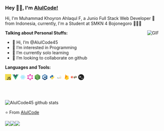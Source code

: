 
### Hey 👋🏽, I'm [AlulCode!](https://alulcode.tech) 


Hi, I'm Muhammad Khoyron Ahlaqul F, a Junio Full Stack Web Developer 🚀 from Indonesia, currently, I'm a Student at SMKN 4 Bojonegoro 🙍🏽‍♂️ 

  <img align="right" alt="GIF" src="https://media.giphy.com/media/836HiJc7pgzy8iNXCn/giphy.gif" />
  
**Talking about Personal Stuffs:**
- 👋 Hi, I’m @AlulCode45
- 👀 I’m interested in Programming
- 🌱 I’m currently solo learning
- 💞️ I’m looking to collaborate on github

**Languages and Tools:**  

<code><img height="20" src="https://raw.githubusercontent.com/github/explore/80688e429a7d4ef2fca1e82350fe8e3517d3494d/topics/javascript/javascript.png"></code>
<code><img height="20" src="https://raw.githubusercontent.com/github/explore/80688e429a7d4ef2fca1e82350fe8e3517d3494d/topics/vue/vue.png"></code>
<code><img height="20" src="https://raw.githubusercontent.com/github/explore/80688e429a7d4ef2fca1e82350fe8e3517d3494d/topics/react/react.png"></code>
<code><img height="20" src="https://raw.githubusercontent.com/github/explore/5c058a388828bb5fde0bcafd4bc867b5bb3f26f3/topics/graphql/graphql.png"></code>
<code><img height="20" src="https://raw.githubusercontent.com/github/explore/80688e429a7d4ef2fca1e82350fe8e3517d3494d/topics/nodejs/nodejs.png"></code>
<code><img height="20" src="https://raw.githubusercontent.com/github/explore/80688e429a7d4ef2fca1e82350fe8e3517d3494d/topics/cpp/cpp.png"></code>
<code><img height="20" src="https://raw.githubusercontent.com/github/explore/80688e429a7d4ef2fca1e82350fe8e3517d3494d/topics/python/python.png"></code>
<code><img height="20" src="https://raw.githubusercontent.com/github/explore/80688e429a7d4ef2fca1e82350fe8e3517d3494d/topics/mysql/mysql.png"></code>
<code><img height="20" src="https://raw.githubusercontent.com/github/explore/80688e429a7d4ef2fca1e82350fe8e3517d3494d/topics/firebase/firebase.png"></code>
<code><img height="20" src="https://raw.githubusercontent.com/github/explore/80688e429a7d4ef2fca1e82350fe8e3517d3494d/topics/git/git.png"></code>
<code><img height="20" src="https://raw.githubusercontent.com/github/explore/80688e429a7d4ef2fca1e82350fe8e3517d3494d/topics/terminal/terminal.png"></code>


<br><br>

![AlulCode45 github stats](https://github-readme-stats.vercel.app/api?username=AlulCode45&show_icons=true&hide_border=true)

⭐️ From [AlulCode](https://github.com/AlulCode45)


<a href="https://github.com/AlulCode45/e-perpus">
  <img align="left" src="https://github-readme-stats.vercel.app/api/pin/?username=AlulCode45&repo=e-perpus" />
</a>
<a href="https://github.com/AlulCode45/cuacainf">
  <img align="left" src="https://github-readme-stats.vercel.app/api/pin/?username=AlulCode45&repo=cuacainf" />
</a>
<a href="https://github.com/AlulCode45/phytagoras">
  <img align="left" src="https://github-readme-stats.vercel.app/api/pin/?username=AlulCode45&repo=phytagoras" />
</a>

